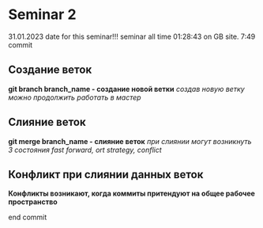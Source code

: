 # Seminar 2
31.01.2023 date for this seminar!!!
seminar all time 01:28:43 on GB site. 7:49 commit
## Создание веток
**git branch branch_name - создание новой ветки**
*создав новую ветку можно продолжить работать в мастер*
## Слияние веток
**git merge branch_name - слияние веток**
*при слиянии могут возникнуть 3 состояния fast forward, ort strategy, conflict*
## Конфликт при слиянии данных веток

**Конфликты возникают, когда коммиты притендуют на общее рабочее пространство**

end commit
